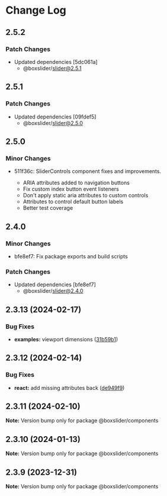 # Change Log

## 2.5.2

### Patch Changes

- Updated dependencies [5dc061a]
  - @boxslider/slider@2.5.1

## 2.5.1

### Patch Changes

- Updated dependencies [09fdef5]
  - @boxslider/slider@2.5.0

## 2.5.0

### Minor Changes

- 511f36c: SliderControls component fixes and improvements.

  - ARIA attributes added to navigation buttons
  - Fix custom index button event listeners
  - Don't apply static aria attributes to custom controls
  - Attributes to control default button labels
  - Better test coverage

## 2.4.0

### Minor Changes

- bfe8ef7: Fix package exports and build scripts

### Patch Changes

- Updated dependencies [bfe8ef7]
  - @boxslider/slider@2.4.0

## 2.3.13 (2024-02-17)

### Bug Fixes

- **examples:** viewport dimensions ([31b59b1](https://github.com/boxslider/slider/packages/components/commit/31b59b1a1760d66577c5a454fff58c0403a5d51f))

## 2.3.12 (2024-02-14)

### Bug Fixes

- **react:** add missing attributes back ([de949f9](https://github.com/boxslider/slider/packages/components/commit/de949f93a5c9becbb392431639a18eeaf33e6a3c))

## 2.3.11 (2024-02-10)

**Note:** Version bump only for package @boxslider/components

## 2.3.10 (2024-01-13)

**Note:** Version bump only for package @boxslider/components

## 2.3.9 (2023-12-31)

**Note:** Version bump only for package @boxslider/components
